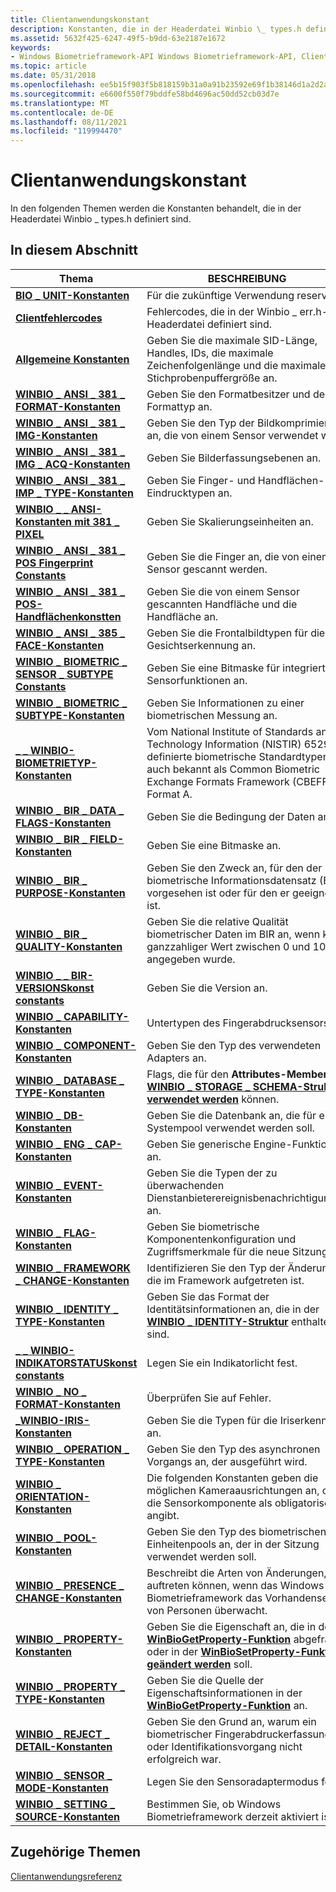 ```yaml
---
title: Clientanwendungskonstant
description: Konstanten, die in der Headerdatei Winbio \_ types.h definiert sind.
ms.assetid: 5632f425-6247-49f5-b9dd-63e2187e1672
keywords:
- Windows Biometrieframework-API Windows Biometrieframework-API, Clientanwendungskonstant
ms.topic: article
ms.date: 05/31/2018
ms.openlocfilehash: ee5b15f903f5b818159b31a0a91b23592e69f1b38146d1a2d2a77a7bb9ba6b70
ms.sourcegitcommit: e6600f550f79bddfe58bd4696ac50dd52cb03d7e
ms.translationtype: MT
ms.contentlocale: de-DE
ms.lasthandoff: 08/11/2021
ms.locfileid: "119994470"
---
```

# <a name="client-application-constants"></a>Clientanwendungskonstant

In den folgenden Themen werden die Konstanten behandelt, die in der Headerdatei Winbio \_ types.h definiert sind.

## <a name="in-this-section"></a>In diesem Abschnitt



| Thema                                                                                                        | BESCHREIBUNG                                                                                                                                                                                                            |
|--------------------------------------------------------------------------------------------------------------|------------------------------------------------------------------------------------------------------------------------------------------------------------------------------------------------------------------------|
| [**BIO \_ UNIT-Konstanten**](bio-unit-constants.md)<br/>                                                 | Für die zukünftige Verwendung reserviert.<br/>                                                                                                                                                                                    |
| [**Clientfehlercodes**](client-error-codes.md)<br/>                                                  | Fehlercodes, die in der Winbio \_ err.h-Headerdatei definiert sind.<br/>                                                                                                                                                       |
| [**Allgemeine Konstanten**](general-constants.md)<br/>                                                    | Geben Sie die maximale SID-Länge, Handles, IDs, die maximale Zeichenfolgenlänge und die maximale Stichprobenpuffergröße an.<br/>                                                                                                            |
| [**WINBIO \_ ANSI \_ 381 \_ FORMAT-Konstanten**](winbio-ansi-381-format-constants.md)<br/>                   | Geben Sie den Formatbesitzer und den Formattyp an.<br/>                                                                                                                                                                       |
| [**WINBIO \_ ANSI \_ 381 \_ IMG-Konstanten**](winbio-ansi-381-img-constants.md)<br/>                         | Geben Sie den Typ der Bildkomprimierung an, die von einem Sensor verwendet wird.<br/>                                                                                                                                                     |
| [**WINBIO \_ ANSI \_ 381 \_ IMG \_ ACQ-Konstanten**](winbio-ansi-381-img-acq-constants.md)<br/>                | Geben Sie Bilderfassungsebenen an.<br/>                                                                                                                                                                           |
| [**WINBIO \_ ANSI \_ 381 \_ IMP \_ TYPE-Konstanten**](winbio-ansi-381-imp-type-constants.md)<br/>              | Geben Sie Finger- und Handflächen-Eindrucktypen an.<br/>                                                                                                                                                                   |
| [**WINBIO \_ \_ ANSI-Konstanten mit 381 \_ PIXEL**](winbio-ansi-381-pixels-constants.md)<br/>                   | Geben Sie Skalierungseinheiten an.<br/>                                                                                                                                                                                        |
| [**WINBIO \_ ANSI \_ 381 \_ POS Fingerprint Constants**](winbio-ansi-381-pos-fingerprint-constants.md)<br/> | Geben Sie die Finger an, die von einem Sensor gescannt werden.<br/>                                                                                                                                                                    |
| [**WINBIO \_ ANSI \_ 381 \_ POS-Handflächenkonstten**](winbio-ansi-381-pos-palm-constants.md)<br/>               | Geben Sie die von einem Sensor gescannten Handfläche und die Handfläche an.<br/>                                                                                                                                                        |
| [**WINBIO \_ ANSI \_ 385 \_ FACE-Konstanten**](winbio-ansi-385-face-constants.md)<br/>                       | Geben Sie die Frontalbildtypen für die Gesichtserkennung an.<br/>                                                                                                                                                |
| [**WINBIO \_ BIOMETRIC \_ SENSOR \_ SUBTYPE Constants**](winbio-biometric-sensor-subtype-constants.md)<br/> | Geben Sie eine Bitmaske für integrierte Sensorfunktionen an.<br/>                                                                                                                                                          |
| [**WINBIO \_ BIOMETRIC \_ SUBTYPE-Konstanten**](winbio-biometric-subtype-constants.md)<br/>                | Geben Sie Informationen zu einer biometrischen Messung an.<br/>                                                                                                                                                          |
| [**\_ \_ WINBIO-BIOMETRIETYP-Konstanten**](winbio-biometric-type-constants.md)<br/>                      | Vom National Institute of Standards and Technology Information (NISTIR) 6529-A definierte biometrische Standardtypen, auch bekannt als Common Biometric Exchange Formats Framework (CBEFF) Format A.<br/> |
| [**WINBIO \_ BIR \_ DATA \_ FLAGS-Konstanten**](winbio-bir-data-flags-constants.md)<br/>                     | Geben Sie die Bedingung der Daten an.<br/>                                                                                                                                                                          |
| [**WINBIO \_ BIR \_ FIELD-Konstanten**](winbio-bir-field-constants.md)<br/>                                | Geben Sie eine Bitmaske an.<br/>                                                                                                                                                                                          |
| [**WINBIO \_ BIR \_ PURPOSE-Konstanten**](winbio-bir-purpose-constants.md)<br/>                            | Geben Sie den Zweck an, für den der biometrische Informationsdatensatz (BIR) vorgesehen ist oder für den er geeignet ist.<br/>                                                                                               |
| [**WINBIO \_ BIR \_ QUALITY-Konstanten**](winbio-bir-quality-constants.md)<br/>                            | Geben Sie die relative Qualität biometrischer Daten im BIR an, wenn kein ganzzahliger Wert zwischen 0 und 100 angegeben wurde.<br/>                                                                                         |
| [**WINBIO \_ \_ BIR-VERSIONSkonst constants**](winbio-bir-version-constants.md)<br/>                            | Geben Sie die Version an.<br/>                                                                                                                                                                                        |
| [**WINBIO \_ CAPABILITY-Konstanten**](winbio-capability-constants.md)<br/>                               | Untertypen des Fingerabdrucksensors.<br/>                                                                                                                                                                               |
| [**WINBIO \_ COMPONENT-Konstanten**](winbio-component-constants.md)<br/>                                 | Geben Sie den Typ des verwendeten Adapters an.<br/>                                                                                                                                                                     |
| [**WINBIO \_ DATABASE \_ TYPE-Konstanten**](winbio-database-type-constants.md)<br/>                        | Flags, die für den **Attributes-Member** der [**WINBIO \_ STORAGE \_ SCHEMA-Struktur verwendet werden**](winbio-storage-schema.md) können.<br/>                                                                             |
| [**WINBIO \_ DB-Konstanten**](winbio-db-constants.md)<br/>                                               | Geben Sie die Datenbank an, die für einen Systempool verwendet werden soll.<br/>                                                                                                                                                          |
| [**WINBIO \_ ENG \_ CAP-Konstanten**](winbio-eng-cap-constants.md)<br/>                                    | Geben Sie generische Engine-Funktionen an.<br/>                                                                                                                                                                        |
| [**WINBIO \_ EVENT-Konstanten**](winbio-event-constants.md)<br/>                                         | Geben Sie die Typen der zu überwachenden Dienstanbieterereignisbenachrichtigungen an.<br/>                                                                                                                                       |
| [**WINBIO \_ FLAG-Konstanten**](winbio-flag-constants.md)<br/>                                           | Geben Sie biometrische Komponentenkonfiguration und Zugriffsmerkmale für die neue Sitzung an.<br/>                                                                                                                        |
| [**WINBIO \_ FRAMEWORK \_ CHANGE-Konstanten**](winbio-framework-change-constants.md)<br/>                  | Identifizieren Sie den Typ der Änderung, die im Framework aufgetreten ist.<br/>                                                                                                                                                 |
| [**WINBIO \_ IDENTITY \_ TYPE-Konstanten**](winbio-identity-type-constants.md)<br/>                        | Geben Sie das Format der Identitätsinformationen an, die in der [**WINBIO \_ IDENTITY-Struktur**](winbio-identity.md) enthalten sind.<br/>                                                                                      |
| [**\_ \_ WINBIO-INDIKATORSTATUSkonst constants**](winbio-indicator-status-constants.md)<br/>                  | Legen Sie ein Indikatorlicht fest.<br/>                                                                                                                                                                                     |
| [**WINBIO \_ NO \_ FORMAT-Konstanten**](winbio-no-format-constants.md)<br/>                                | Überprüfen Sie auf Fehler.<br/>                                                                                                                                                                                           |
| [**\_WINBIO-IRIS-Konstanten**](winbio-iris-constants.md)<br/>                                           | Geben Sie die Typen für die Iriserkennung an. <br/>                                                                                                                                                                    |
| [**WINBIO \_ OPERATION \_ TYPE-Konstanten**](winbio-operation-type-constants.md)<br/>                      | Geben Sie den Typ des asynchronen Vorgangs an, der ausgeführt wird.<br/>                                                                                                                                                 |
| [**WINBIO \_ ORIENTATION-Konstanten**](winbio-orientation-constants.md)<br/>                             | Die folgenden Konstanten geben die möglichen Kameraausrichtungen an, die die Sensorkomponente als obligatorisch angibt.<br/>                                                                                          |
| [**WINBIO \_ POOL-Konstanten**](winbio-pool-constants.md)<br/>                                           | Geben Sie den Typ des biometrischen Einheitenpools an, der in der Sitzung verwendet werden soll.<br/>                                                                                                                                          |
| [**WINBIO \_ PRESENCE \_ CHANGE-Konstanten**](winbio-presence-change-constants.md)<br/>                    | Beschreibt die Arten von Änderungen, die auftreten können, wenn das Windows Biometrieframework das Vorhandensein von Personen überwacht.<br/>                                                                                    |
| [**WINBIO \_ PROPERTY-Konstanten**](winbio-property-constants.md)<br/>                                   | Geben Sie die Eigenschaft an, die in der [**WinBioGetProperty-Funktion**](/windows/desktop/api/Winbio/nf-winbio-winbiogetproperty) abgefragt oder in der [**WinBioSetProperty-Funktion geändert werden**](/windows/desktop/api/winbio/nf-winbio-winbiosetproperty) soll.<br/>                                |
| [**WINBIO \_ PROPERTY \_ TYPE-Konstanten**](winbio-property-type-constants.md)<br/>                        | Geben Sie die Quelle der Eigenschaftsinformationen in der [**WinBioGetProperty-Funktion**](/windows/desktop/api/Winbio/nf-winbio-winbiogetproperty) an.<br/>                                                                                              |
| [**WINBIO \_ REJECT \_ DETAIL-Konstanten**](winbio-reject-detail-constants.md)<br/>                        | Geben Sie den Grund an, warum ein biometrischer Fingerabdruckerfassungs- oder Identifikationsvorgang nicht erfolgreich war.<br/>                                                                                                             |
| [**WINBIO \_ SENSOR \_ MODE-Konstanten**](winbio-sensor-mode-constants.md)<br/>                            | Legen Sie den Sensoradaptermodus fest.<br/>                                                                                                                                                                                |
| [**WINBIO \_ SETTING \_ SOURCE-Konstanten**](winbio-setting-source-constants.md)<br/>                      | Bestimmen Sie, ob Windows Biometrieframework derzeit aktiviert ist.<br/>                                                                                                                                     |



 

## <a name="related-topics"></a>Zugehörige Themen

<dl> <dt>

[Clientanwendungsreferenz](client-application-reference.md)
</dt> </dl>

 

 





